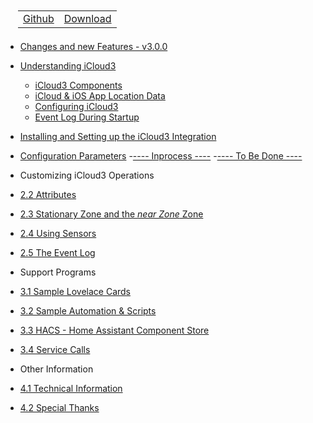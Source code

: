<nav>
  <table style="padding: 10px 0 5px 20px;">
    <tr>
      <td>
        <a href="https://github.com/gcobb321/icloud3" class="button-base">Github</a>
      </td>
      <td>
        <a href="https://github.com/gcobb321/icloud3/releases" class="button-base">Download</a>
      </td>
    </tr>
  </table>
  <!--
  <table style="padding:  0  10px  0 40px;">
    <tr>
      <td>
        <a  class="sidebar-version-date">Version: 3.0.0, September, 2022</a>
      </td>
    </tr>
  </table>
  -->
</nav>

- [Changes and new Features - v3.0.0](change-log-v3.0.0.md)
- [Understanding iCloud3](README.md)
  - [iCloud3 Components](chapters/1.1-ic3-components.md)
  - [iCloud & iOS App Location Data](chapters/1.2-icloud-iosapp-loc-data.md)
  - [Configuring iCloud3](chapters/1.3-configuring-ic3.md)
  - [Event Log During Startup](chapters/1.4-evlog-during-startup.md)
- [Installing and Setting up the iCloud3 Integration](chapters/2.0-installing-and-configuring.md)
- [Configuration Parameters](chapters/3.0-config-parms.md)
-[---- Inprocess ----]()
-[---- To Be Done ----]()
- Customizing iCloud3 Operations

 - [2.2 Attributes](chapters/9.v2-2.2-attributes.md)
 - [2.3 Stationary Zone and the *near Zone* Zone](chapters/9.v2-2.3-special-zones.md)
 - [2.4 Using Sensors](chapters/9.v2-2.4-sensors.md)
 - [2.5 The Event Log](chapters/9.v2-2.5-event-log.md)
- Support Programs
 - [3.1 Sample Lovelace Cards](chapters/9.v2-3.1-sample-lovelace.md)
 - [3.2 Sample Automation & Scripts](chapters/9.v2-3.2-sample-automation-scripts.md)
 - [3.3 HACS - Home Assistant Component Store](chapters/9.v2-3.3-hacs.md)
 - [3.4 Service Calls](chapters/9.v2-3.4-services.md)
- Other Information
 - [4.1 Technical Information](chapters/9.v2-4.1-tech-info.md)
 - [4.2 Special Thanks](chapters/9.v2-4.2-special-thanks.md)

